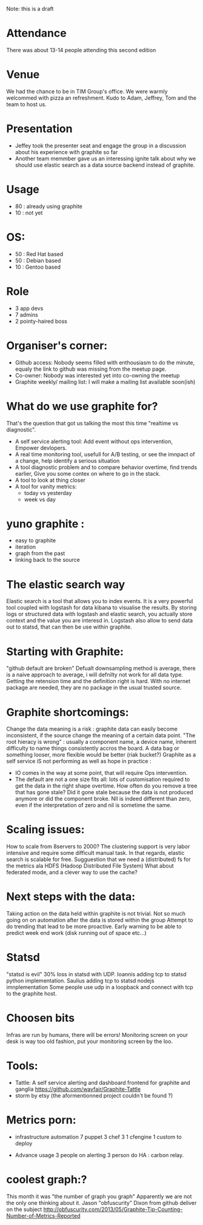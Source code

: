 Note: this is a draft

Attendance
==========
There was about 13-14 people attending this second edition

Venue
========
We had the chance to be in TIM Group's office.
We were warmly welcommed with pizza an refreshment.
Kudo to Adam, Jeffrey, Tom and the team to host us.

Presentation
============
  * Jeffey took the presenter seat and engage the group in a discussion about his experience with graphite so far
  * Another team memmber gave us an interessing ignite talk about why we should use elastic search as a data source backend instead of graphite.

Usage
=====
 * 80 : already using graphite
 * 10 : not yet

OS:
==
 * 50 : Red Hat based
 * 50 : Debian based
 * 10 : Gentoo based

Role
====
 * 3 app devs
 * 7 admins
 * 2 pointy-haired boss


Organiser's corner:
===================
 * Github access: Nobody seems filled with enthousiasm to do the minute, equaly the link to github was missing from the meetup page.
 * Co-owner: Nobody was interested yet into co-owning the meetup
 * Graphite weekly/ mailing list: I will make a mailing list available soon(ish)

What do we use graphite for?
============================
That's the question that got us talking the most this time "realtime vs diagnostic".
 * A self service alerting tool: Add event without ops intervention, Empower devlopers.
 * A real time monitoring tool, usefull for A/B testing, or see the imnpact of a change, help identify a serious situation
 * A tool diagnostic problem and to compare behavior overtime, find trends earlier, Give you some contex on where to go in the stack.
 * A tool to look at thing closer
 * A tool for vanity metrics:
   * today vs yesterday
   * week vs day

yuno graphite :
===============
- easy to graphite
- iteration
- graph from the past
- linking back to the source

The elastic search way
======================
Elastic search is a tool that allows you to index events.
It is a very powerful tool coupled with logstash for data kibana to visualise the results.
By storing logs or structured data with logstash and elastic search, you actually store context and the value you are interesd in.
Logstash also allow to send data out to statsd, that can then be use within graphite.

Starting with Graphite:
=======================
"github default are broken"
Defualt downsampling method is average, there is a naive approach to average, i will defnilty not work for all data type.
Getting the retension time and the definition right is hard.
With no internet package are needed, they are no package in the usual trusted source.

Graphite shortcomings:
======================
Change the data meaning is a risk : graphite data can easily become inconsistent, if the source change the meaning of a certain data point.
"The root hieracy is wrong" : usually a component name, a device name, inherent difficulty to name things consistently accros the board.
A data bag or something looser, more flexible would be better (riak bucket?)
Graphite as a self service iS not performing as well as hope in practice : 
 * IO comes in the way at some point, that will require Ops intervention.
 * The default are not a one size fits all: lots of customisation required to get the data in the right shape overtime.
How often do you remove a tree that has gone stale?
Did it gone stale because the data is not produced anymore or did the component broke.
NIl is indeed different than zero, even if the interpretation of zero and nil is sometime the same.

Scaling issues:
===============
How to scale from 8servers to 2000?
The clustering support is very labor intensive and require some difficult manual task.
In that regards, elastic search is scalable for free.
Sugguestion that we need a (distributed) fs for the metrics ala HDFS (Hadoop Distributed File System)
What about federated mode, and a clever way to use the cache?

Next steps with the data:
=========================
Taking action on the data held within graphite is not trivial.
Not so much going on on automation after the data is stored within the group
Attempt to do trending that lead to be more proactive.
Early warning to be able to predict week end work (disk running out of space etc...)

Statsd
======
"statsd is evil"
30% loss in statsd with UDP.
Ioannis adding tcp to statsd python implementation.
Saulius adding tcp to statsd nodejs imnplementation 
Some people use udp in a loopback and connect with tcp to the graphite host.

Choosen bits
============
Infras are run by humans, there will be errors!
Monitoring screen on your desk is way too old fashion, put your monitoring screen by the loo.

Tools:
======
* Tattle: A self service alerting and dashboard frontend for graphite and ganglia https://github.com/wayfair/Graphite-Tattle
* storm by etsy (the aformentionned project couldn't be found ?)

Metrics porn:
=============
 * infrastructure automation
7 puppet 
3 chef 3
1 cfengine 
1 custom to deploy 

 * Advance usage
3 people on alerting
3 person do HA : carbon relay.

coolest graph:?
==============
This month it was "the number of graph you graph"
Apparently we are not the only one thinking about it.
Jason "obfuscurity" Dixon from github deliver on the subject http://obfuscurity.com/2013/05/Graphite-Tip-Counting-Number-of-Metrics-Reported
